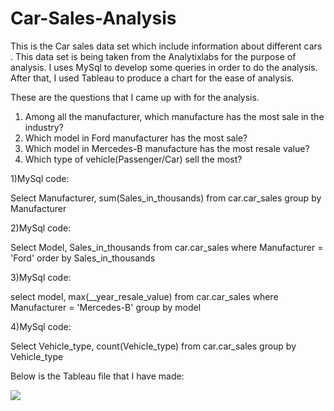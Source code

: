 # Car-Sales-Analysis

This is the Car sales data set which include information about different cars . This data set is being taken from the Analytixlabs for the purpose of analysis.
I uses MySql to develop some queries in order to do the analysis. After that, I used Tableau to produce a chart for the ease of analysis.

These are the questions that I came up with for the analysis.
1) Among all the manufacturer, which manufacture has the most sale in the industry?
2) Which model in Ford manufacturer has the most sale?
3) Which model in Mercedes-B manufacture has the most resale value?
4) Which type of vehicle(Passenger/Car) sell the most?

1)MySql code:

  Select Manufacturer, sum(Sales_in_thousands)
  from car.car_sales
  group by Manufacturer
  
2)MySql code:

  Select Model, Sales_in_thousands from car.car_sales
  where Manufacturer = 'Ford'
  order by Sales_in_thousands

3)MySql code:

  select model, max(__year_resale_value)
  from car.car_sales
  where Manufacturer = 'Mercedes-B'
  group by model
  
4)MySql code:

  Select Vehicle_type, count(Vehicle_type)
  from car.car_sales
  group by Vehicle_type
  
  
Below is the Tableau file that I have made:

![](images/667571CE-9548-4C31-B6FB-900B07F32772.jpeg)

